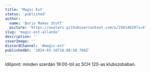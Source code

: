 ```yaml
---
title: 'Magic Est'
status: 'published'
author:
  name: 'Boris Makes Stuff'
  picture: 'https://avatars.githubusercontent.com/u/25614829?v=4'
slug: 'magic-est-allando'
description: ''
coverImage: ''
discordChannel: '#magic-est'
publishedAt: '2024-03-16T18:08:50.789Z'
---
```


Időpont: minden szerdán 19:00-tól az SCH 120-as klubszobában.
